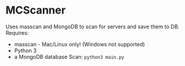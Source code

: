 # MCScanner
Uses masscan and MongoDB to scan for servers and save them to DB.
Requires:
* masscan - Mac/Linux only! (Windows not supported)
* Python 3
* a MongoDB database
Scan:
`python3 main.py`
